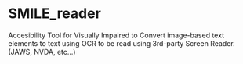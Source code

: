 # SMILE_reader
Accesibility Tool for Visually Impaired to  Convert image-based text elements to text using OCR  to be read using 3rd-party Screen Reader. (JAWS, NVDA, etc...)
